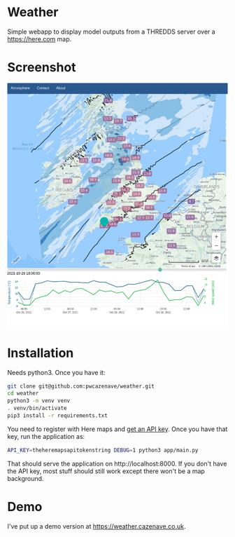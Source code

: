 # Weather

Simple webapp to display model outputs from a THREDDS server over a https://here.com map.

# Screenshot

![Screenshot](images/shot.png)

# Installation

Needs python3. Once you have it:

```bash
git clone git@github.com:pwcazenave/weather.git
cd weather
python3 -m venv venv
. venv/bin/activate
pip3 install -r requirements.txt
```

You need to register with Here maps and [get an API key](https://developer.here.com/documentation/maps/3.1.29.0/dev_guide/topics/quick-start.html). Once you have that key, run the application as:

```bash
API_KEY=theheremapsapitokenstring DEBUG=1 python3 app/main.py
```

That should serve the application on http://localhost:8000. If you don't have the API key, most stuff should still work except there won't be a map background.

# Demo

I've put up a demo version at https://weather.cazenave.co.uk.

